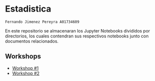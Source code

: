 # Estadistica
    Fernando Jimenez Pereyra A01734609

En este repositorio se almacenaran los Jupyter Notebooks divididos por directorios, los cuales contendran sus respectivos notebooks junto con documentos relacionados.

## Workshops
- [Workshop #1](./workshop_1/workshop_1.ipynb)
- [Workshop #2](./workshop_2/workshop_2.ipynb)